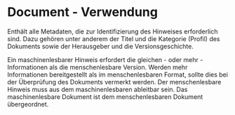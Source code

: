 # Document - Verwendung

Enthält alle Metadaten, die zur Identifizierung des Hinweises erforderlich sind.
Dazu gehören unter anderem der Titel und die Kategorie (Profil) des Dokuments sowie der Herausgeber und die Versionsgeschichte.

Ein maschinenlesbarer Hinweis erfordert die gleichen - oder mehr - Informationen als die menschenlesbare Version.
Werden mehr Informationen bereitgestellt als im menschenlesbaren Format, sollte dies bei der Überprüfung des Dokuments vermerkt werden.
Der menschenlesbare Hinweis muss aus dem maschinenlesbaren ableitbar sein. Das maschinenlesbare Dokument ist dem menschenlesbaren Dokument übergeordnet.

